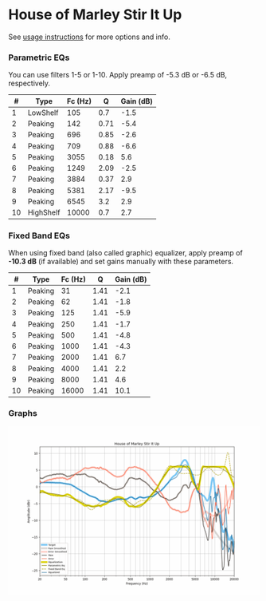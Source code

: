 # House of Marley Stir It Up
See [usage instructions](https://github.com/jaakkopasanen/AutoEq#usage) for more options and info.

### Parametric EQs
You can use filters 1-5 or 1-10. Apply preamp of -5.3 dB or -6.5 dB, respectively.

|   # | Type      |   Fc (Hz) |    Q |   Gain (dB) |
|-----|-----------|-----------|------|-------------|
|   1 | LowShelf  |       105 | 0.7  |        -1.5 |
|   2 | Peaking   |       142 | 0.71 |        -5.4 |
|   3 | Peaking   |       696 | 0.85 |        -2.6 |
|   4 | Peaking   |       709 | 0.88 |        -6.6 |
|   5 | Peaking   |      3055 | 0.18 |         5.6 |
|   6 | Peaking   |      1249 | 2.09 |        -2.5 |
|   7 | Peaking   |      3884 | 0.37 |         2.9 |
|   8 | Peaking   |      5381 | 2.17 |        -9.5 |
|   9 | Peaking   |      6545 | 3.2  |         2.9 |
|  10 | HighShelf |     10000 | 0.7  |         2.7 |

### Fixed Band EQs
When using fixed band (also called graphic) equalizer, apply preamp of **-10.3 dB** (if available) and set gains manually with these parameters.

|   # | Type    |   Fc (Hz) |    Q |   Gain (dB) |
|-----|---------|-----------|------|-------------|
|   1 | Peaking |        31 | 1.41 |        -2.1 |
|   2 | Peaking |        62 | 1.41 |        -1.8 |
|   3 | Peaking |       125 | 1.41 |        -5.9 |
|   4 | Peaking |       250 | 1.41 |        -1.7 |
|   5 | Peaking |       500 | 1.41 |        -4.8 |
|   6 | Peaking |      1000 | 1.41 |        -4.3 |
|   7 | Peaking |      2000 | 1.41 |         6.7 |
|   8 | Peaking |      4000 | 1.41 |         2.2 |
|   9 | Peaking |      8000 | 1.41 |         4.6 |
|  10 | Peaking |     16000 | 1.41 |        10.1 |

### Graphs
![](./House%20of%20Marley%20Stir%20It%20Up.png)

